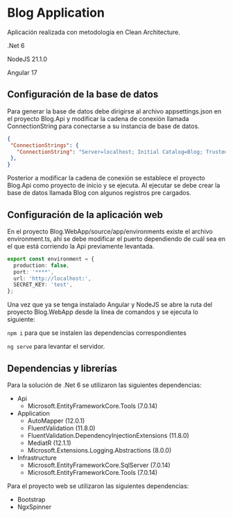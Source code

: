 # Blog Application

Aplicación realizada con metodología en Clean Architecture.

 .Net 6

  NodeJS 21.1.0

  Angular 17

## Configuración de la base de datos
Para generar la base de datos debe dirigirse al archivo appsettings.json en el proyecto Blog.Api y modificar la cadena de conexión llamada ConnectionString para conectarse a su instancia de base de datos.

```json
{
 "ConnectionStrings": {
   "ConnectionString": "Server=localhost; Initial Catalog=Blog; Trusted_Connection=True; TrustServerCertificate=True;"
 },
}

```
Posterior a modificar la cadena de conexión se establece el proyecto Blog.Api como proyecto de inicio y se ejecuta. Al ejecutar se debe crear la base de datos llamada Blog con algunos registros pre cargados.

## Configuración de la aplicación web
En el proyecto Blog.WebApp/source/app/environments existe el archivo environment.ts, ahí se debe modificar el puerto dependiendo de cuál sea en el que está corriendo la Api previamente levantada.
```typescript
export const environment = {
  production: false,
  port: '****',
  url: 'http://localhost:',
  SECRET_KEY: 'test',
};


```
Una vez que ya se tenga instalado Angular y NodeJS se abre la ruta del proyecto Blog.WebApp desde la línea de comandos y se ejecuta lo siguiente:

`npm i` para que se instalen las dependencias correspondientes 

 `ng serve` para levantar el servidor.

## Dependencias y librerías
Para la solución de .Net 6 se utilizaron las siguientes dependencias:
* Api
  * Microsoft.EntityFrameworkCore.Tools (7.0.14)
* Application
  * AutoMapper (12.0.1)
  * FluentValidation (11.8.0)
  * FluentValidation.DependencyInjectionExtensions (11.8.0)
  * MediatR (12.1.1)
  * Microsoft.Extensions.Logging.Abstractions (8.0.0)
* Infrastructure
  * Microsoft.EntityFrameworkCore.SqlServer (7.0.14)
  * Microsoft.EntityFrameworkCore.Tools (7.0.14)

Para el proyecto web se utilizaron las siguientes dependencias:
* Bootstrap
* NgxSpinner
